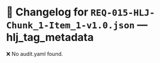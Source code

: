 # 📝 Changelog for `REQ-015-HLJ-Chunk_1-Item_1-v1.0.json` — **hlj_tag_metadata**

❌ No audit.yaml found.
